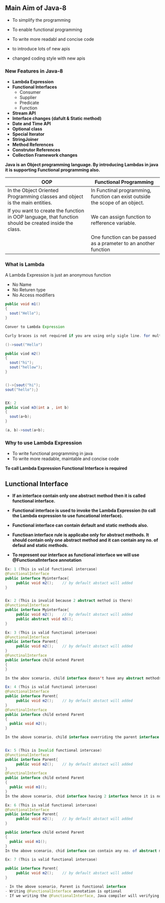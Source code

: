 ## Main Aim of Java-8
- To simplify the programming 
- To enable functional programming 
- To write more readabl and concise code 

- to introduce lots of new apis
- changed coding style with new apis

### New Features in Java-8
- **Lambda Expression**
- **Functional Interfaces**
  - Consumer 
  - Supplier
  - Predicate
  - Function
- **Stream API**
- **Interface changes (dafult & Static method)**
- **Date and Time API**
- **Optional class**
- **Special Iterator**
- **StringJoiner**
- **Method References**
- **Construtor References**
- **Collection Framework changes**


**Java is an Object programming language. By introducing Lambdas in java it is supporting Functional programming also.**


|OOP|Functional Programming|
|------------|----------------|
|In the Object Oriented Programming classes and object is the main entities.|In Functinal programming, function can exist outside the scope of an object.
|If you want to create the function in OOP language, that function should be created inside the class.| We can assign function to refference variable.|
|                    | One function can be passed as a prameter to an another function|


### What is Lambda
A Lambda Expression is just an anonymous function 
- No Name 
- No Returen type 
- No Access modifiers  

``````java
public void m1()
{
  sout("Hello");
}

Conver to Lambda Expression

Curly braces is not required if you are using only sigle line. for multiple line curly bracess is required

()->sout("Hello")

public viod m2()
{
  sout("hi");
  sout("hellow");
}


()->{sout("hi");
sout("hello");}


EX: 2 
public viod m3(int a , int b)
{
  sout(a+b); 
}

(a, b)->sout(a+b);

```````````

### Why to use Lambda Expression 
- To write functional programming in java
- To write more readable, maintable and concise code

**To call Lambda Expression Functional Interface is required**



## Lunctional Interface

- **If an interface contain only one abstract method then it is called functional interface.**
- **Functional interface is used to invoke the Lambda Expression (to call the Lambda expression to use funcational interface).**
- **Functional interface can contain default and static methods also.**
- **Functioan interface rule is applicabe only for abstract methods. It should contain only one abstract method and it can contain any no. of defaul and static methods.**

- **To represent our interface as functional interface we will use @FunctionalInterface annotation**

``````java
Ex: 1 (This is valid functional intercase)
@FunctionalInterface
public interface Myinterface{
     public void m2();    // by default abstact will added
}


Ex: 2 (This is invalid because 2 abstract method is there)
@FunctionalInterface
public interface Myinterface{
     public void m2();    // by default abstact will added
     public abstract void m3();
}

Ex: 3 (This is valid functional intercase)
@FunctionalInterface
public interface Parent{
     public void m2();    // by default abstact will added
}
@FunctinalInterface
public interface child extend Parent
{
}

In the abov scenario, child interface doesn't have any abstract methods. child having access for Parent class abstract method hence child is also functional interface.

Ex: 4 (This is valid functional intercase)
@FunctionalInterface
public interface Parent{
     public void m2();    // by default abstact will added
}
@FunctinalInterface
public interface child extend Parent
{
  public void m2();
}

In the above scenario, child interface overriding the parent interface abstract method hence child is having only one abstract method.


Ex: 5 (This is Invalid functional intercase)
@FunctionalInterface
public interface Parent{
     public void m2();    // by default abstact will added
}
@FunctinalInterface
public interface child extend Parent
{
  public void m1();
}
In the above scenario, chid interface having 2 interface hence it is not functional interface

Ex: 6 (This is valid functional intercase)
@FunctionalInterface
public interface Parent{
     public void m2();    // by default abstact will added
}

public interface child extend Parent
{
  public void m1();
}
In the above scenario, chid interface can contain any no. of abstract method because it is not having  @FunctionalInterface annotation

Ex: 7 (This is valid functional intercase)

public interface Parent{
     public void m2();    // by default abstact will added
}

- In the above scenario, Parent is functional interface 
- Writing @FunctionalInterface annotation is optional 
- If we writing the @FunctionalInterface, Java compiler will verifying that is valid functional interface or not

````````



